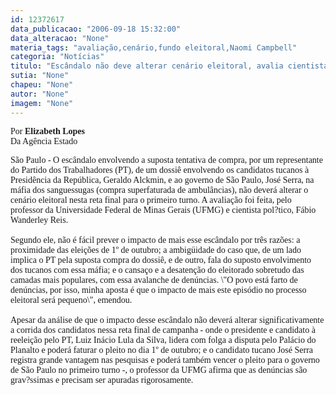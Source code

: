 ```yaml
---
id: 12372617
data_publicacao: "2006-09-18 15:32:00"
data_alteracao: "None"
materia_tags: "avaliação,cenário,fundo eleitoral,Naomi Campbell"
categoria: "Notícias"
titulo: "Escândalo não deve alterar cenário eleitoral, avalia cientista"
sutia: "None"
chapeu: "None"
autor: "None"
imagem: "None"
---
```

<p><P><FONT face=Verdana>Por</FONT><FONT face=Verdana><STRONG> Elizabeth Lopes<BR></STRONG>Da Agência Estado</FONT></P></p>
<p><P><FONT face=Verdana>São Paulo - O escândalo envolvendo a suposta tentativa de compra, por um representante do Partido dos Trabalhadores (PT), de um dossiê envolvendo os candidatos tucanos à Presidência da República, Geraldo Alckmin, e ao governo de São Paulo, José Serra, na máfia dos sanguessugas (compra superfaturada de ambulâncias), não deverá alterar o cenário eleitoral nesta reta final para o primeiro turno. A avaliação foi feita, pelo professor da Universidade Federal de Minas Gerais (UFMG) e cientista pol?tico, Fábio Wanderley Reis.<BR><BR>Segundo ele, não é fácil prever o impacto de mais esse escândalo por três razões: a proximidade das eleições de 1º de outubro; a ambigüidade do caso que, de um lado implica o PT pela suposta compra do dossiê, e de outro, fala do suposto envolvimento dos tucanos com essa máfia; e o cansaço e a desatenção do eleitorado sobretudo das camadas mais populares, com essa avalanche de denúncias. \"O povo está farto de denúncias, por isso, minha aposta é que o impacto de mais este episódio no processo eleitoral será pequeno\", emendou.<BR><BR>Apesar da análise de que o impacto desse escândalo não deverá alterar significativamente a corrida dos candidatos nessa reta final de campanha - onde o presidente e candidato à reeleição pelo PT, Luiz Inácio Lula da Silva, lidera com folga a disputa pelo Palácio do Planalto e poderá faturar o pleito no dia 1º de outubro; e o candidato tucano José Serra registra grande vantagem nas pesquisas e poderá também vencer o pleito para o governo de São Paulo no primeiro turno -, o professor da UFMG afirma que as denúncias são grav?ssimas e precisam ser apuradas rigorosamente.</FONT></P> </p>
